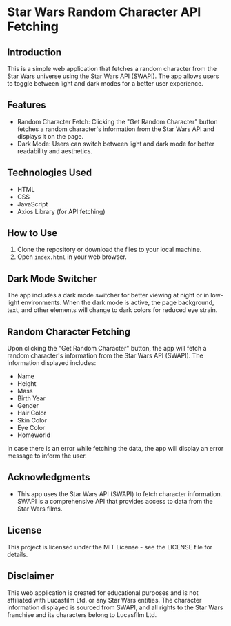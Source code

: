 # Star Wars Random Character API Fetching

## Introduction

This is a simple web application that fetches a random character from the Star Wars universe using the Star Wars API (SWAPI). The app allows users to toggle between light and dark modes for a better user experience.

## Features

- Random Character Fetch: Clicking the "Get Random Character" button fetches a random character's information from the Star Wars API and displays it on the page.
- Dark Mode: Users can switch between light and dark mode for better readability and aesthetics.

## Technologies Used

- HTML
- CSS
- JavaScript
- Axios Library (for API fetching)

## How to Use

1. Clone the repository or download the files to your local machine.
2. Open `index.html` in your web browser.

## Dark Mode Switcher

The app includes a dark mode switcher for better viewing at night or in low-light environments. When the dark mode is active, the page background, text, and other elements will change to dark colors for reduced eye strain.

## Random Character Fetching

Upon clicking the "Get Random Character" button, the app will fetch a random character's information from the Star Wars API (SWAPI). The information displayed includes:

- Name
- Height
- Mass
- Birth Year
- Gender
- Hair Color
- Skin Color
- Eye Color
- Homeworld

In case there is an error while fetching the data, the app will display an error message to inform the user.

## Acknowledgments

- This app uses the Star Wars API (SWAPI) to fetch character information. SWAPI is a comprehensive API that provides access to data from the Star Wars films.

## License

This project is licensed under the MIT License - see the LICENSE file for details.

## Disclaimer

This web application is created for educational purposes and is not affiliated with Lucasfilm Ltd. or any Star Wars entities. The character information displayed is sourced from SWAPI, and all rights to the Star Wars franchise and its characters belong to Lucasfilm Ltd.
